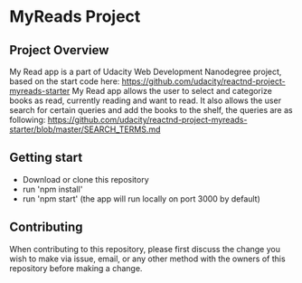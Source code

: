 # MyReads Project

## Project Overview
My Read app is a part of Udacity Web Development Nanodegree project, based on the start code here:
https://github.com/udacity/reactnd-project-myreads-starter
My Read app allows the user to select and categorize books as read, currently reading and want to read.
It also allows the user search for certain queries and add the books to the shelf, the queries are as following:
https://github.com/udacity/reactnd-project-myreads-starter/blob/master/SEARCH_TERMS.md

## Getting start
- Download or clone this repository
- run 'npm install'
- run 'npm start' (the app will run locally on port 3000 by default)

## Contributing
When contributing to this repository, please first discuss the change you wish to make via issue, email, or any other method with the owners of this repository before making a change.
